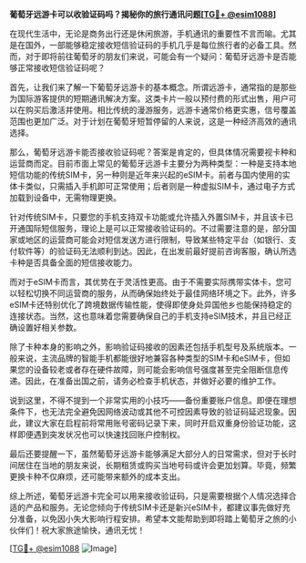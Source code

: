 **葡萄牙远游卡可以收验证码吗？揭秘你的旅行通讯问题[[TG💪+ @esim1088](https://t.me/s/esim1088)]**

在现代生活中，无论是商务出行还是休闲旅游，手机通讯的重要性不言而喻。尤其是在国外，一部能够稳定接收短信验证码的手机几乎是每位旅行者的必备工具。然而，对于即将前往葡萄牙的朋友们来说，可能会有一个疑问：葡萄牙远游卡是否能够正常接收短信验证码呢？

首先，让我们来了解一下葡萄牙远游卡的基本概念。所谓远游卡，通常指的是那些为国际游客提供的短期通讯解决方案。这类卡片一般以预付费的形式出售，用户可以在购买后激活并使用。相比传统的漫游服务，远游卡通常价格更实惠，信号覆盖范围也更加广泛。对于计划在葡萄牙短暂停留的人来说，这是一种经济高效的通讯选择。

那么，葡萄牙远游卡能否接收验证码呢？答案是肯定的，但具体情况需要视卡种和运营商而定。目前市面上常见的葡萄牙远游卡主要分为两种类型：一种是支持本地短信功能的传统SIM卡，另一种则是近年来兴起的eSIM卡。前者与国内使用的实体卡类似，只需插入手机即可正常使用；后者则是一种虚拟SIM卡，通过电子方式加载到设备中，无需物理更换。

针对传统SIM卡，只要您的手机支持双卡功能或允许插入外置SIM卡，并且该卡已开通国际短信服务，理论上是可以正常接收验证码的。不过需要注意的是，部分国家或地区的运营商可能会对短信发送方进行限制，导致某些特定平台（如银行、支付软件等）的验证码无法顺利到达。因此，在出发前最好提前咨询客服，确认所选卡种是否具备全面的短信接收能力。

而对于eSIM卡而言，其优势在于灵活性更高。由于不需要实际携带实体卡，您可以轻松切换不同运营商的服务，从而确保始终处于最佳网络环境之下。此外，许多eSIM卡还特别优化了跨境数据传输性能，使得即使身处异国他乡也能保持稳定的连接状态。当然，这也意味着您需要确保自己的手机支持eSIM技术，并且已经正确设置好相关参数。

除了卡种本身的影响之外，影响验证码接收的因素还包括手机型号及系统版本。一般来说，主流品牌的智能手机都能很好地兼容各种类型的SIM卡和eSIM卡，但如果您的设备较老或者存在硬件故障，则可能会影响信号强度甚至完全阻断信息传递。因此，在准备出国之前，请务必检查手机状态，并做好必要的维护工作。

说到这里，不得不提到一个非常实用的小技巧——备份重要账户信息。即便在理想条件下，也无法完全避免因网络波动或其他不可控因素导致的验证码延迟现象。因此，建议大家在启程前将常用账号密码记录下来，同时开启双重身份验证功能，这样即便遇到突发状况也可以快速找回账户控制权。

最后还要提醒一下，虽然葡萄牙远游卡能够满足大部分人的日常需求，但对于长时间居住在当地的朋友来说，长期租赁或购买当地号码或许会更加划算。毕竟，频繁更换卡种不仅麻烦，还可能带来额外的成本支出。

综上所述，葡萄牙远游卡完全可以用来接收验证码，只是需要根据个人情况选择合适的产品和服务。无论您倾向于传统SIM卡还是新兴eSIM卡，都建议事先做好充分准备，以免因小失大影响行程安排。希望本文能帮助到即将踏上葡萄牙之旅的小伙伴们！祝大家旅途愉快，通讯无忧！

[[TG💪+ @esim1088](https://t.me/s/esim1088) ![Image](https://i.postimg.cc/4NQfJmqS/Snipaste-2025-05-13-00-14-12.png)]